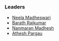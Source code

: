 ### Leaders
* [Neela Madheswari](mailto:neela.madheswari@owasp.org)
* [Barath Rajkumar](mailto:barath.rajkumar@owasp.org)
* [Nanmaran Madhesh](mailto:nanmaran.madhesh@owasp.org)
* [Athesh Pargau](mailto:athesh.pargau@owasp.org)
